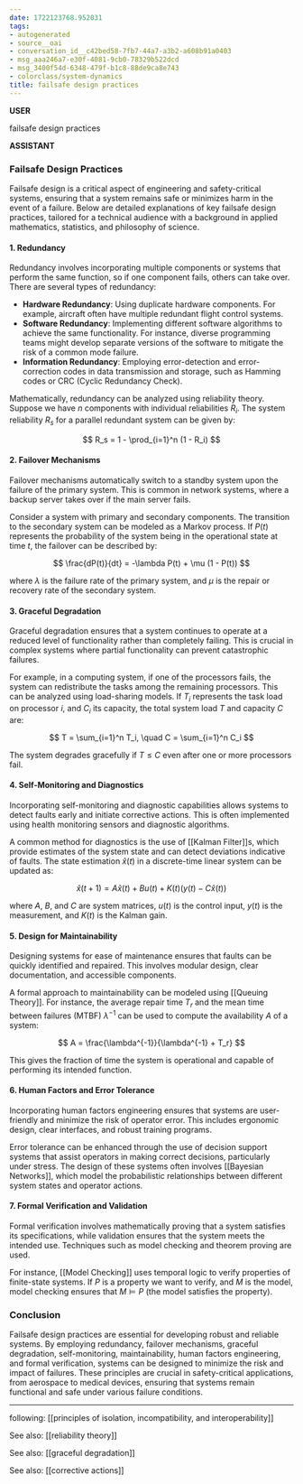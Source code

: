 ```yaml
---
date: 1722123768.952031
tags:
- autogenerated
- source__oai
- conversation_id__c42bed58-7fb7-44a7-a3b2-a608b91a0403
- msg_aaa246a7-e30f-4081-9cb0-78329b522dcd
- msg_3400f54d-6348-479f-b1c8-88de9ca8e743
- colorclass/system-dynamics
title: failsafe design practices
---
```


**USER**

failsafe design practices


**ASSISTANT**

### Failsafe Design Practices

Failsafe design is a critical aspect of engineering and safety-critical systems, ensuring that a system remains safe or minimizes harm in the event of a failure. Below are detailed explanations of key failsafe design practices, tailored for a technical audience with a background in applied mathematics, statistics, and philosophy of science.

#### 1. **Redundancy**
Redundancy involves incorporating multiple components or systems that perform the same function, so if one component fails, others can take over. There are several types of redundancy:

- **Hardware Redundancy**: Using duplicate hardware components. For example, aircraft often have multiple redundant flight control systems.
- **Software Redundancy**: Implementing different software algorithms to achieve the same functionality. For instance, diverse programming teams might develop separate versions of the software to mitigate the risk of a common mode failure.
- **Information Redundancy**: Employing error-detection and error-correction codes in data transmission and storage, such as Hamming codes or CRC (Cyclic Redundancy Check).

Mathematically, redundancy can be analyzed using reliability theory. Suppose we have $n$ components with individual reliabilities $R_i$. The system reliability $R_s$ for a parallel redundant system can be given by:

$$
R_s = 1 - \prod_{i=1}^n (1 - R_i)
$$

#### 2. **Failover Mechanisms**
Failover mechanisms automatically switch to a standby system upon the failure of the primary system. This is common in network systems, where a backup server takes over if the main server fails.

Consider a system with primary and secondary components. The transition to the secondary system can be modeled as a Markov process. If $P(t)$ represents the probability of the system being in the operational state at time $t$, the failover can be described by:

$$
\frac{dP(t)}{dt} = -\lambda P(t) + \mu (1 - P(t))
$$

where $\lambda$ is the failure rate of the primary system, and $\mu$ is the repair or recovery rate of the secondary system.

#### 3. **Graceful Degradation**
Graceful degradation ensures that a system continues to operate at a reduced level of functionality rather than completely failing. This is crucial in complex systems where partial functionality can prevent catastrophic failures.

For example, in a computing system, if one of the processors fails, the system can redistribute the tasks among the remaining processors. This can be analyzed using load-sharing models. If $T_i$ represents the task load on processor $i$, and $C_i$ its capacity, the total system load $T$ and capacity $C$ are:

$$
T = \sum_{i=1}^n T_i, \quad C = \sum_{i=1}^n C_i
$$

The system degrades gracefully if $T \leq C$ even after one or more processors fail.

#### 4. **Self-Monitoring and Diagnostics**
Incorporating self-monitoring and diagnostic capabilities allows systems to detect faults early and initiate corrective actions. This is often implemented using health monitoring sensors and diagnostic algorithms.

A common method for diagnostics is the use of [[Kalman Filter]]s, which provide estimates of the system state and can detect deviations indicative of faults. The state estimation $\hat{x}(t)$ in a discrete-time linear system can be updated as:

$$
\hat{x}(t+1) = A \hat{x}(t) + B u(t) + K(t) (y(t) - C \hat{x}(t))
$$

where $A$, $B$, and $C$ are system matrices, $u(t)$ is the control input, $y(t)$ is the measurement, and $K(t)$ is the Kalman gain.

#### 5. **Design for Maintainability**
Designing systems for ease of maintenance ensures that faults can be quickly identified and repaired. This involves modular design, clear documentation, and accessible components.

A formal approach to maintainability can be modeled using [[Queuing Theory]]. For instance, the average repair time $T_r$ and the mean time between failures (MTBF) $\lambda^{-1}$ can be used to compute the availability $A$ of a system:

$$
A = \frac{\lambda^{-1}}{\lambda^{-1} + T_r}
$$

This gives the fraction of time the system is operational and capable of performing its intended function.

#### 6. **Human Factors and Error Tolerance**
Incorporating human factors engineering ensures that systems are user-friendly and minimize the risk of operator error. This includes ergonomic design, clear interfaces, and robust training programs.

Error tolerance can be enhanced through the use of decision support systems that assist operators in making correct decisions, particularly under stress. The design of these systems often involves [[Bayesian Networks]], which model the probabilistic relationships between different system states and operator actions.

#### 7. **Formal Verification and Validation**
Formal verification involves mathematically proving that a system satisfies its specifications, while validation ensures that the system meets the intended use. Techniques such as model checking and theorem proving are used.

For instance, [[Model Checking]] uses temporal logic to verify properties of finite-state systems. If $P$ is a property we want to verify, and $M$ is the model, model checking ensures that $M \models P$ (the model satisfies the property).

### Conclusion
Failsafe design practices are essential for developing robust and reliable systems. By employing redundancy, failover mechanisms, graceful degradation, self-monitoring, maintainability, human factors engineering, and formal verification, systems can be designed to minimize the risk and impact of failures. These principles are crucial in safety-critical applications, from aerospace to medical devices, ensuring that systems remain functional and safe under various failure conditions.


---


following: [[principles of isolation, incompatibility, and interoperability]]

See also: [[reliability theory]]


See also: [[graceful degradation]]


See also: [[corrective actions]]